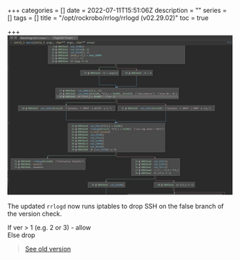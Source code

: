 +++
categories = []
date = 2022-07-11T15:51:06Z
description = ""
series = []
tags = []
title = "/opt/rockrobo/rrlog/rrlogd (v02.29.02)"
toc = true

+++
![](/uploads/20220711-snipaste_2022-07-12_01-50-51.jpg)

The updated `rrlogd` now runs iptables to drop SSH on the false branch of the version check.

If ver > 1 (e.g. 2 or 3) - allow  
Else drop

> [See old version](../rrlogd/)